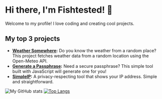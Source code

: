 # Hi there, I'm Fishtested! 👋

Welcome to my profile! I love coding and creating cool projects.

## My top 3 projects
- **[Weather Somewhere](https://github.com/fishtested/weathersomewhere):** Do you know the weather from a random place? This project fetches weather data from a random location using the Open-Meteo API.
- **[Generate a Passphrase](https://github.com/fishtested/generateapassphrase):** Need a secure passphrase? This simple tool built with JavaScript will generate one for you!
- **[SimpleIP](https://github.com/fishtested/simpleip):** A privacy-respecting tool that shows your IP address. Simple and straightforward.

![My GitHub stats](https://github-readme-stats.vercel.app/api?username=fishtested&show_icons=true&theme=radical)
[![Top Langs](https://github-readme-stats.vercel.app/api/top-langs/?username=fishtested&theme=radical)](https://github.com/anuraghazra/github-readme-stats)
